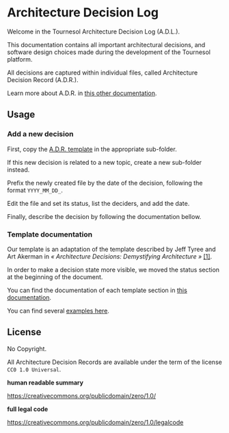 # Architecture Decision Log

Welcome in the Tournesol Architecture Decision Log (A.D.L.).

This documentation contains all important architectural decisions, and
software design choices made during the development of the Tournesol platform.

All decisions are captured within individual files, called Architecture
Decision Record (A.D.R.).

Learn more about A.D.R. in [this other documentation][github-adr].

## Usage

### Add a new decision

First, copy the [A.D.R. template](./adr_template.md) in the appropriate
sub-folder.

If this new decision is related to a new topic, create a new sub-folder
instead.

Prefix the newly created file by the date of the decision, following the
format `YYYY_MM_DD_`.

Edit the file and set its status, list the deciders, and add the date.

Finally, describe the decision by following the documentation bellow.

### Template documentation

Our template is an adaptation of the template described by Jeff Tyree and Art
Akerman in _« Architecture Decisions: Demystifying Architecture »_
[[1]][adr-by-jtyree-aakerman-pub].

In order to make a decision state more visible, we moved the status section
at the beginning of the document.

You can find the documentation of each template section in
[this documentation][adr-by-jtyree-aakerman].

You can find several [examples here][github-adr-examples].

## License

No Copyright.

All Architecture Decision Records are available under the term of the license
`CC0 1.0 Universal`.

**human readable summary**

https://creativecommons.org/publicdomain/zero/1.0/

**full legal code**

https://creativecommons.org/publicdomain/zero/1.0/legalcode

[github-adr]: https://github.com/joelparkerhenderson/architecture-decision-record
[github-adr-examples]: https://github.com/joelparkerhenderson/architecture-decision-record/tree/main/examples

[adr-by-jtyree-aakerman]: https://github.com/joelparkerhenderson/architecture-decision-record/blob/main/templates/decision-record-template-by-jeff-tyree-and-art-akerman/index.md
[adr-by-jtyree-aakerman-pub]: https://personal.utdallas.edu/~chung/SA/zz-Impreso-architecture_decisions-tyree-05.pdf
